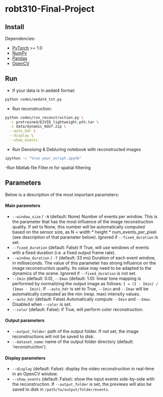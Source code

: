 # robt310-Final-Project

## Install

Dependencies:

- [PyTorch](https://pytorch.org/get-started/locally/) >= 1.0
- [NumPy](https://www.numpy.org/)
- [Pandas](https://pandas.pydata.org/)
- [OpenCV](https://opencv.org/)

## Run
- If your data is in aedat4 format:
```bash
python codes/aedat4_txt.py
```
- Run reconstruction:

```bash
python codes/run_reconstruction.py \
  -c pretrained/E2VID_lightweight.pth.tar \
  -i data/dynamic_6dof.zip \
  --auto_hdr \
  --display \
  --show_events
```

- Run Denoising & Debluring notebook with reconstructed images
```bash
ipython -c "%run your_script.ipynb"
```

-Run Matlab file Filter.m for spatial filtering


## Parameters

Below is a description of the most important parameters:

#### Main parameters

- ``--window_size`` / ``-N`` (default: None) Number of events per window. This is the parameter that has the most influence of the image reconstruction quality. If set to None, this number will be automatically computed based on the sensor size, as N = width * height * num_events_per_pixel (see description of that parameter below). Ignored if `--fixed_duration` is set.
- ``--fixed_duration`` (default: False) If True, will use windows of events with a fixed duration (i.e. a fixed output frame rate).
- ``--window_duration`` / ``-T`` (default: 33 ms) Duration of each event window, in milliseconds. The value of this parameter has strong influence on the image reconstruction quality. Its value may need to be adapted to the dynamics of the scene. Ignored if `--fixed_duration` is not set.
- ``--Imin`` (default: 0.0), `--Imax` (default: 1.0): linear tone mapping is performed by normalizing the output image as follows: `I = (I - Imin) / (Imax - Imin)`. If `--auto_hdr` is set to True, `--Imin` and `--Imax` will be automatically computed as the min (resp. max) intensity values.
- ``--auto_hdr`` (default: False) Automatically compute `--Imin` and `--Imax`. Disabled when `--color` is set.
- ``--color`` (default: False): if True, will perform color reconstruction.

#### Output parameters

- ``--output_folder``: path of the output folder. If not set, the image reconstructions will not be saved to disk.
- ``--dataset_name``: name of the output folder directory (default: 'reconstruction').

#### Display parameters

- ``--display`` (default: False): display the video reconstruction in real-time in an OpenCV window.
- ``--show_events`` (default: False): show the input events side-by-side with the reconstruction. If ``--output_folder`` is set, the previews will also be saved to disk in ``/path/to/output/folder/events``.


